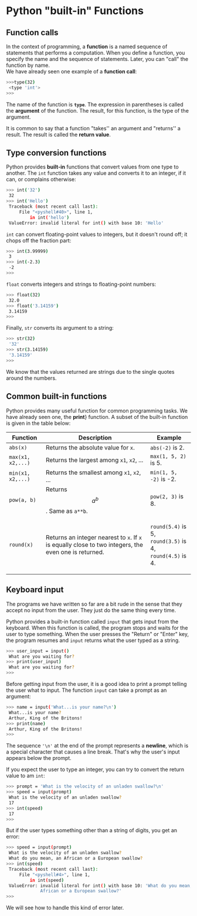 # Python "built-in" Functions

## Function calls

In the context of programming, a **function** is a named sequence of statements that performs a computation. When you define a function, you specify the name and the sequence of statements. Later, you can "call" the function by name.\
We have already seen one example of a **function call**:

```bash
>>>type(32) 
 <type 'int'>
>>>
```

The name of the function is **`type`**. The expression in parentheses is called the **argument** of the function. The result, for this function, is the type of the argument.

It is common to say that a function "takes'' an argument and "returns'' a result. The result is called the **return value**.

## Type conversion functions

Python provides **built-in** functions that convert values from one type to another. The `int` function takes any value and converts it to an integer, if it can, or complains otherwise:

```bash
>>> int('32')
 32 
>>> int('Hello') 
 Traceback (most recent call last): 
     File "<pyshell#40>", line 1, 
         in int('hello')
 ValueError: invalid literal for int() with base 10: 'Hello' 
```

`int` can convert floating-point values to integers, but it doesn't round off; it chops off the fraction part:

```bash
>>> int(3.99999)
 3
>>> int(-2.3)
 -2 
>>>
```

`float` converts integers and strings to floating-point numbers:

```bash
>>> float(32) 
 32.0 
>>> float('3.14159') 
 3.14159 
>>>
```

Finally, `str` converts its argument to a string:

```bash
>>> str(32)
 '32' 
>>> str(3.14159)
 '3.14159'
>>>
```

We know that the values returned are strings due to the single quotes around the numbers.

## Common built-in functions

Python provides many useful function for common programming tasks. We have already seen one, the **print**} function. A subset of the built-in function is given in the table below:

| Function          | Description                                                                                           | Example                                                                                                |
| ----------------- | ----------------------------------------------------------------------------------------------------- | ------------------------------------------------------------------------------------------------------ |
| `abs(x)`          | Returns the absolute value for `x`.                                                                   | `abs(-2)` is 2.                                                                                        |
| `max(x1, x2,...)` | Returns the largest among `x1`, `x2`, ...                                                             | `max(1, 5, 2)` is 5.                                                                                   |
| `min(x1, x2,...)` | Returns the smallest among `x1`, `x2`, ...                                                            | `min(1, 5, -2)` is -2.                                                                                 |
| `pow(a, b)`       | Returns $$a^b$$. Same as `a**b`.                                                                      | `pow(2, 3)` is 8.                                                                                      |
| `round(x)`        | Returns an integer nearest to `x`. If `x` is equally close to two integers, the even one is returned. | <p><code>round(5.4)</code> is 5,<br><code>round(3.5)</code> is 4,<br><code>round(4.5)</code> is 4.</p> |

## Keyboard input

The programs we have written so far are a bit rude in the sense that they accept no input from the user. They just do the same thing every time.

Python provides a built-in function called `input` that gets input from the keyboard. When this function is called, the program stops and waits for the user to type something. When the user presses the "Return" or "Enter" key, the program resumes and `input` returns what the user typed as a string.

```bash
>>> user_input = input()
 What are you waiting for? 
>>> print(user_input) 
 What are you waiting for? 
>>>
```

Before getting input from the user, it is a good idea to print a prompt telling the user what to input. The function `input` can take a prompt as an argument:

```bash
>>> name = input('What...is your name?\n') 
 What...is your name? 
 Arthur, King of the Britons! 
>>> print(name)
 Arthur, King of the Britons! 
>>>
```

The sequence `'\n'` at the end of the prompt represents a **newline**, which is a special character that causes a line break. That's why the user's input appears below the prompt.

If you expect the user to type an integer, you can try to convert the return value to am `int`:

```bash
>>> prompt = 'What is the velocity of an unladen swallow?\n' 
>>> speed = input(prompt) 
 What is the velocity of an unladen swallow?
 17 
>>> int(speed) 
 17 
>>>
```

But if the user types something other than a string of digits, you get an error:

```bash
>>> speed = input(prompt) 
 What is the velocity of an unladen swallow? 
 What do you mean, an African or a European swallow? 
>>> int(speed) 
 Traceback (most recent call last): 
     File "<pyshell#4>", line 1, 
         in int(speed) 
 ValueError: invalid literal for int() with base 10: 'What do you mean, an 
             African or a European swallow?' 
>>>
```

We will see how to handle this kind of error later.
